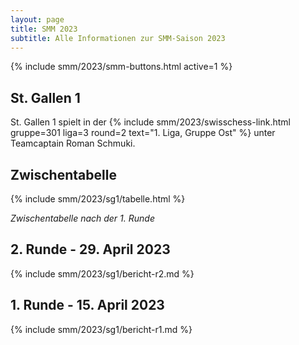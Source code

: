 ```yaml
---
layout: page
title: SMM 2023
subtitle: Alle Informationen zur SMM-Saison 2023
---
```


{% include smm/2023/smm-buttons.html active=1 %}

## St. Gallen 1

St. Gallen 1 spielt in der {% include smm/2023/swisschess-link.html gruppe=301 liga=3 round=2 text="1. Liga, Gruppe Ost" %}
unter Teamcaptain Roman Schmuki.

## Zwischentabelle

{% include smm/2023/sg1/tabelle.html %}

_Zwischentabelle nach der 1. Runde_

## 2. Runde - 29. April 2023

{% include smm/2023/sg1/bericht-r2.md %}

## 1. Runde - 15. April 2023

{% include smm/2023/sg1/bericht-r1.md %}

<style>
table th, table td:nth-of-type(4) {
    white-space: nowrap;
}
</style>
